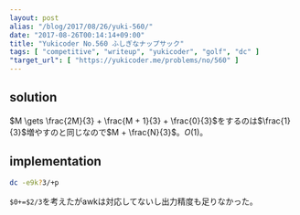 ```yaml
---
layout: post
alias: "/blog/2017/08/26/yuki-560/"
date: "2017-08-26T00:14:14+09:00"
title: "Yukicoder No.560 ふしぎなナップサック"
tags: [ "competitive", "writeup", "yukicoder", "golf", "dc" ]
"target_url": [ "https://yukicoder.me/problems/no/560" ]
---
```


## solution

$M \gets \frac{2M}{3} + \frac{M + 1}{3} + \frac{0}{3}$をするのは$\frac{1}{3}$増やすのと同じなので$M + \frac{N}{3}$。$O(1)$。

## implementation

``` sh
dc -e9k?3/+p
```

`$0+=$2/3`を考えたがawkは対応してないし出力精度も足りなかった。
